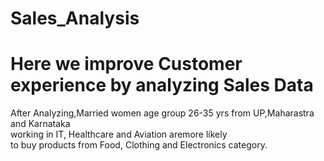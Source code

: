 # Sales_Analysis
# Here we improve Customer experience by analyzing Sales Data

After Analyzing,Married women age group 26-35 yrs from UP,Maharastra and Karnataka 
<br>working in IT, Healthcare and Aviation aremore likely 
<br>to buy products from Food, Clothing and Electronics category.
